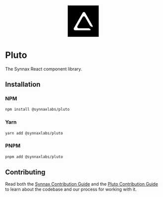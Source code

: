 <p align="center">
<a href="https://synnaxlabs.com/">
        <img src="../x/media/static/logo/icon-white-on-black.png" width="20%"/>
</a>

# Pluto

The Synnax React component library.

## Installation

### NPM

```bash
npm install @synnaxlabs/pluto
```

### Yarn

```bash
yarn add @synnaxlabs/pluto
```
### PNPM

```bash
pnpm add @synnaxlabs/pluto
```

## Contributing

Read both the [Synnax Contribution Guide](../docs/CONTRIBUTING.md) and the 
[Pluto Contribution Guide](./CONTRIBUTING.md) to learn about the codebase and our 
process for working with it.

